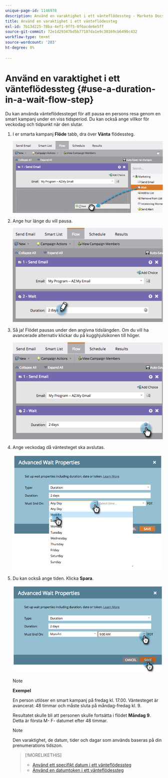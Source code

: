 ```yaml
---
unique-page-id: 1146978
description: Använd en varaktighet i ett vänteflödessteg - Marketo Docs - produktdokumentation
title: Använd en varaktighet i ett vänteflödessteg
exl-id: 7b13d225-78ba-4ef1-9ff5-0f6acde6e5ff
source-git-commit: 72e1d29347bd5b77107da1e9c30169cb6490c432
workflow-type: tm+mt
source-wordcount: '203'
ht-degree: 0%

---
```


# Använd en varaktighet i ett vänteflödessteg {#use-a-duration-in-a-wait-flow-step}

Du kan använda vänteflödessteget för att pausa en persons resa genom en smart kampanj under en viss tidsperiod. Du kan också ange villkor för veckodag och tidpunkt när den slutar.

1. I er smarta kampanj **Flöde** tabb, dra över **Vänta** flödessteg.

   ![](assets/image2014-9-22-11-3a53-3a57.png)

1. Ange hur länge du vill pausa.

   ![](assets/image2014-9-22-11-3a54-3a0.png)

1. Så ja! Flödet pausas under den angivna tidslängden. Om du vill ha avancerade alternativ klickar du på kugghjulsikonen till höger.

   ![](assets/image2014-9-22-11-3a54-3a7.png)

1. Ange veckodag då väntesteget ska avslutas.

   ![](assets/image2014-9-22-11-3a54-3a10.png)

1. Du kan också ange tiden. Klicka **Spara**.

   ![](assets/image2014-9-22-11-3a54-3a35.png)

   >[!NOTE]
   >
   >**Exempel**
   >
   >En person utlöser en smart kampanj på fredag kl. 17.00. Väntesteget är avancerat: 48 timmar och måste sluta på måndag-fredag kl. 9.
   >
   >Resultatet skulle bli att personen skulle fortsätta i flödet **Måndag 9**. Detta är första M- F- datumet efter 48 timmar.

   >[!NOTE]
   >
   >Den varaktighet, de datum, tider och dagar som används baseras på din prenumerations tidszon.

   >[!MORELIKETHIS]
   >
   >* [Använd ett specifikt datum i ett vänteflödessteg](/help/marketo/product-docs/core-marketo-concepts/smart-campaigns/flow-actions/wait/use-a-specific-date-in-a-wait-flow-step.md)
   >* [Använd en datumtoken i ett vänteflödessteg](/help/marketo/product-docs/core-marketo-concepts/smart-campaigns/flow-actions/wait/use-a-date-token-in-a-wait-flow-step.md)

